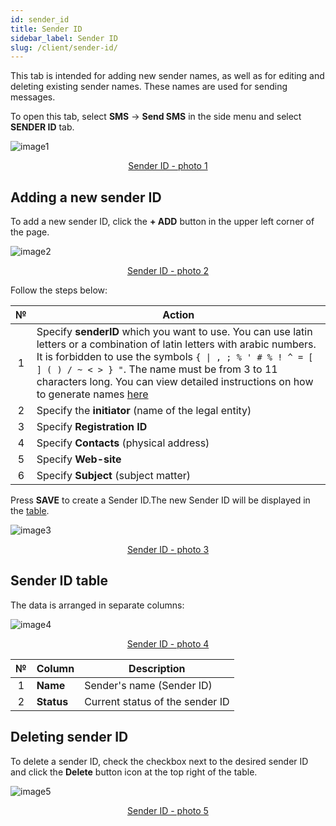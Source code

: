 ```yaml
---
id: sender_id
title: Sender ID
sidebar_label: Sender ID
slug: /client/sender-id/
---
```


This tab is intended for adding new sender names, as well as for editing and deleting existing sender names. These names are used for sending messages.

To open this tab, select **SMS** → **Send SMS** in the side menu and select **SENDER ID** tab.

![image1](/img/en/client_send_sms_sender_id/image1.png "Sender ID") <center><u>Sender ID - photo 1</u></center>

## Adding a new sender ID

To add a new sender ID, click the **+ ADD** button in the upper left corner of the page.

![image2](/img/en/client_send_sms_sender_id/image2.png "Sender ID") <center><u>Sender ID - photo 2</u></center>

Follow the steps below:

|  №  | Action |
| :-: | ------ |
| 1 | Specify **senderID** which you want to use. You can use latin letters or a combination of latin letters with arabic numbers. It is forbidden to use the symbols `{ \| , ; % ' # % ! ^ = [ ] ( ) / ~ < > } "`. The name must be from 3 to 11 characters long. You can view detailed instructions on how to generate names [here](../../general/create_sender_id.md) |
| 2 | Specify the **initiator** (name of the legal entity) |
| 3 | Specify **Registration ID** |
| 4 | Specify **Contacts** (physical address) |
| 5 | Specify **Web-site** |
| 6 | Specify **Subject** (subject matter) |

Press **SAVE** to create a Sender ID.The new Sender ID will be displayed in the [table](#sender-id-table).

![image3](/img/en/client_send_sms_sender_id/image3.png "Sender ID") <center><u>Sender ID - photo 3</u></center>

## Sender ID table

The data is arranged in separate columns:

![image4](/img/en/client_send_sms_sender_id/image4.png "Sender ID") <center><u>Sender ID - photo 4</u></center>

|  №  | Column | Description |
| :-: | ------ | ----------- |
| 1 | **Name** | Sender's name (Sender ID) |
| 2 | **Status** | Current status of the sender ID |

## Deleting sender ID

To delete a sender ID, check the checkbox next to the desired sender ID and click the **Delete** button icon at the top right of the table.

![image5](/img/en/client_send_sms_sender_id/image5.png "Sender ID") <center><u>Sender ID - photo 5</u></center>
